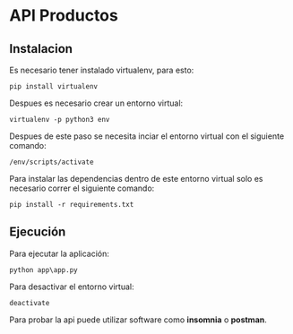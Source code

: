 # API Productos 

## Instalacion

Es necesario tener instalado virtualenv, para esto: 
```
pip install virtualenv
```

Despues es necesario crear un entorno virtual:
```
virtualenv -p python3 env
```

Despues de este paso se necesita inciar el entorno virtual con el siguiente comando: 
```
/env/scripts/activate
```

Para instalar las dependencias dentro de este entorno virtual solo es necesario correr el siguiente comando: 
```
pip install -r requirements.txt
```
## Ejecución 

Para ejecutar la aplicación:
```
python app\app.py
```

Para desactivar el entorno virtual:
```
deactivate
```

Para probar la api puede utilizar software como **insomnia** o **postman**.